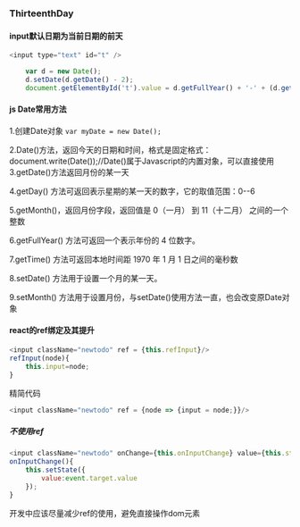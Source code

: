 ### ThirteenthDay
#### input默认日期为当前日期的前天
```javascript
<input type="text" id="t" />

    var d = new Date();
    d.setDate(d.getDate() - 2);
    document.getElementById('t').value = d.getFullYear() + '-' + (d.getMonth() + 1 )+ '-' + d.getDate();
```

#### js Date常用方法
1.创建Date对象
```var myDate = new Date();```

2.Date()方法，返回今天的日期和时间，格式是固定格式：
document.write(Date());//Date()属于Javascript的内置对象，可以直接使用
3.getDate()方法返回月份的某一天

4.getDay() 方法可返回表示星期的某一天的数字，它的取值范围：0--6

5.getMonth()，返回月份字段，返回值是 0（一月） 到 11（十二月） 之间的一个整数

6.getFullYear() 方法可返回一个表示年份的 4 位数字。

7.getTime() 方法可返回本地时间距 1970 年 1 月 1 日之间的毫秒数

8.setDate() 方法用于设置一个月的某一天。

9.setMonth() 方法用于设置月份，与setDate()使用方法一直，也会改变原Date对象

#### react的ref绑定及其提升

```javascript
<input className="newtodo" ref = {this.refInput}/>
refInput(node){
    this.input=node;
}
```

精简代码
```javascript
<input className="newtodo" ref = {node => {input = node;}}/>
```

##### 不使用ref
```javascript
<input className="newtodo" onChange={this.onInputChange} value={this.state.value}/>
onInputChange(){
    this.setState({
        value:event.target.value
    });
}
```
开发中应该尽量减少ref的使用，避免直接操作dom元素
